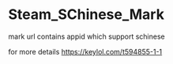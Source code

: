 # Steam_SChinese_Mark
mark url contains appid which support schinese

for more details
https://keylol.com/t594855-1-1
